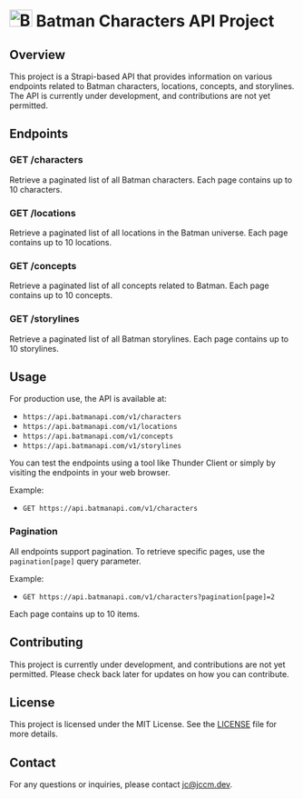 # <img src="https://i.imgur.com/7HolFch.png" alt="Batman Favicon" width="40" height="30"> Batman Characters API Project

## Overview

This project is a Strapi-based API that provides information on various endpoints related to Batman characters, locations, concepts, and storylines. The API is currently under development, and contributions are not yet permitted.

## Endpoints

### GET /characters

Retrieve a paginated list of all Batman characters. Each page contains up to 10 characters.

### GET /locations

Retrieve a paginated list of all locations in the Batman universe. Each page contains up to 10 locations.

### GET /concepts

Retrieve a paginated list of all concepts related to Batman. Each page contains up to 10 concepts.

### GET /storylines

Retrieve a paginated list of all Batman storylines. Each page contains up to 10 storylines.

## Usage

For production use, the API is available at:

- `https://api.batmanapi.com/v1/characters`
- `https://api.batmanapi.com/v1/locations`
- `https://api.batmanapi.com/v1/concepts`
- `https://api.batmanapi.com/v1/storylines`

You can test the endpoints using a tool like Thunder Client or simply by visiting the endpoints in your web browser.

Example:

- `GET https://api.batmanapi.com/v1/characters`

### Pagination

All endpoints support pagination. To retrieve specific pages, use the `pagination[page]` query parameter.

Example:

- `GET https://api.batmanapi.com/v1/characters?pagination[page]=2`

Each page contains up to 10 items.

## Contributing

This project is currently under development, and contributions are not yet permitted. Please check back later for updates on how you can contribute.

## License

This project is licensed under the MIT License. See the [LICENSE](LICENSE) file for more details.

## Contact

For any questions or inquiries, please contact [jc@jccm.dev](mailto:jc@jccm.dev).
